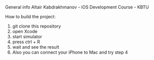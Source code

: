 General info
Altair Kabdrakhmanov - iOS Development Course - KBTU

How to build the project:
1. git clone this repository 
2. open Xcode 
3. start simulator
4. press ctrl + R 
5. wait and see the result 
6. Also you can connect your iPhone to Mac and try step 4

